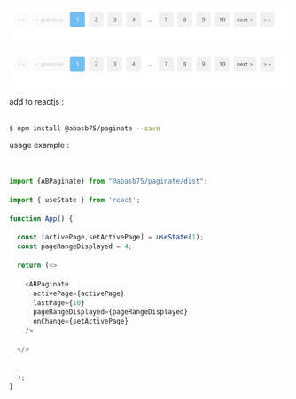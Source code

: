 <img src="capture.jpg" alt="@abasb75/paginate react js paginate" title="@abasb75/paginate">


![react js paginate](capture.jpg)



add to reactjs :

```sh

$ npm install @abasb75/paginate --save

```

usage example :


```javascript


import {ABPaginate} from "@abasb75/paginate/dist";

import { useState } from 'react';

function App() {

  const [activePage,setActivePage] = useState(1);
  const pageRangeDisplayed = 4;

  return (<>
    
    <ABPaginate
      activePage={activePage}
      lastPage={10}
      pageRangeDisplayed={pageRangeDisplayed}
      onChange={setActivePage}
    />
    
  </>
    
    
  );
}


```






